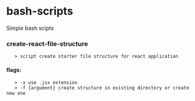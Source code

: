 # bash-scripts
Simple bash scipts 


### **create-react-file-structure** 
       > script create starter file structure for react application
#### flags: 
       > -x use .jsx extension
       > -f {argument} create structure in existing directory or create new one 
